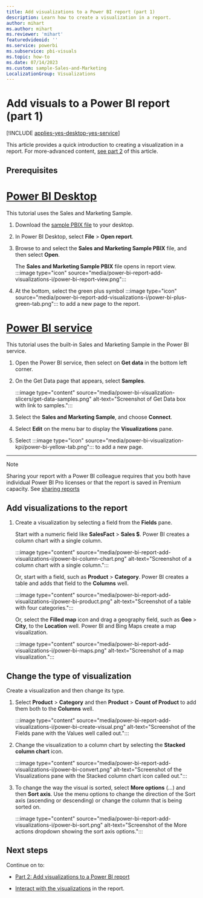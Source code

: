 ```yaml
---
title: Add visualizations to a Power BI report (part 1)
description: Learn how to create a visualization in a report. 
author: mihart
ms.author: mihart
ms.reviewer: 'mihart'
featuredvideoid: ''
ms.service: powerbi
ms.subservice: pbi-visuals
ms.topic: how-to
ms.date: 07/14/2023
ms.custom: sample-Sales-and-Marketing
LocalizationGroup: Visualizations
---
```


# Add visuals to a Power BI report (part 1)

[!INCLUDE [applies-yes-desktop-yes-service](../includes/applies-yes-desktop-yes-service.md)]

This article provides a quick introduction to creating a visualization in a report. For more-advanced content, [see part 2](power-bi-report-add-visualizations-ii.md) of this article.

## Prerequisites

# [Power BI Desktop](#tab/powerbi-desktop)

This tutorial uses the Sales and Marketing Sample.

1. Download the [sample PBIX file](https://download.microsoft.com/download/9/7/6/9767913A-29DB-40CF-8944-9AC2BC940C53/Sales%20and%20Marketing%20Sample%20PBIX.pbix) to your desktop.

2. In Power BI Desktop, select **File** > **Open report**.

3. Browse to and select the **Sales and Marketing Sample PBIX** file, and then select **Open**.

   The **Sales and Marketing Sample PBIX** file opens in report view. :::image type="icon" source="media/power-bi-report-add-visualizations-i/power-bi-report-view.png":::

5. At the bottom, select the green plus symbol :::image type="icon" source="media/power-bi-report-add-visualizations-i/power-bi-plus-green-tab.png"::: to add a new page to the report.

# [Power BI service](#tab/powerbi-service)

This tutorial uses the built-in Sales and Marketing Sample in the Power BI service.

1. Open the Power BI service, then select on **Get data** in the bottom left corner.

2. On the Get Data page that appears, select **Samples**.

   :::image type="content" source="media/power-bi-visualization-slicers/get-data-samples.png" alt-text="Screenshot of Get Data box with link to samples.":::

3. Select the **Sales and Marketing Sample**, and choose **Connect**.

4. Select **Edit** on the menu bar to display the **Visualizations** pane.

5. Select :::image type="icon" source="media/power-bi-visualization-kpi/power-bi-yellow-tab.png"::: to add a new page.

---

> [!NOTE]
> Sharing your report with a Power BI colleague requires that you both have individual Power BI Pro licenses or that the report is saved in Premium capacity. See [sharing reports](../collaborate-share/service-share-reports.md)

## Add visualizations to the report

1. Create a visualization by selecting a field from the **Fields** pane.

   Start with a numeric field like **SalesFact** > **Sales $**. Power BI creates a column chart with a single column.

   :::image type="content" source="media/power-bi-report-add-visualizations-i/power-bi-column-chart.png" alt-text="Screenshot of a column chart with a single column.":::

   Or, start with a field, such as **Product** > **Category**. Power BI creates a table and adds that field to the **Columns** well.

   :::image type="content" source="media/power-bi-report-add-visualizations-i/power-bi-product.png" alt-text="Screenshot of a table with four categories.":::

   Or, select the **Filled map** icon and drag a geography field, such as **Geo** > **City**, to the **Location** well. Power BI and Bing Maps create a map visualization.

   :::image type="content" source="media/power-bi-report-add-visualizations-i/power-bi-maps.png" alt-text="Screenshot of a map visualization.":::

## Change the type of visualization

Create a visualization and then change its type.

1. Select **Product** > **Category** and then **Product** > **Count of Product** to add them both to the **Columns** well.

   :::image type="content" source="media/power-bi-report-add-visualizations-i/power-bi-create-visual.png" alt-text="Screenshot of the Fields pane with the Values well called out.":::

1. Change the visualization to a column chart by selecting the **Stacked column chart** icon.

   :::image type="content" source="media/power-bi-report-add-visualizations-i/power-bi-convert.png" alt-text="Screenshot of the Visualizations pane with the Stacked column chart icon called out.":::

1. To change the way the visual is sorted, select **More options** (...) and then **Sort axis**. Use the menu options to change the direction of the Sort axis (ascending or descending) or change the column that is being sorted on.

   :::image type="content" source="media/power-bi-report-add-visualizations-i/power-bi-sort.png" alt-text="Screenshot of the More actions dropdown showing the sort axis options.":::
  
## Next steps

 Continue on to:

* [Part 2: Add visualizations to a Power BI report](power-bi-report-add-visualizations-ii.md)

* [Interact with the visualizations](../consumer/end-user-reading-view.md) in the report.
